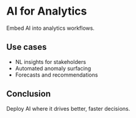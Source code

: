 # AI for Analytics

Embed AI into analytics workflows.

## Use cases
- NL insights for stakeholders
- Automated anomaly surfacing
- Forecasts and recommendations

## Conclusion
Deploy AI where it drives better, faster decisions.
